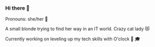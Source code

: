 ### Hi there 👋

<!--
**karolinarapala/karolinarapala** is a ✨ _special_ ✨ repository because its `README.md` (this file) appears on your GitHub profile.

Here are some ideas to get you started:

- 🔭 I’m currently working on ...
- 🌱 I’m currently learning ...
- 👯 I’m looking to collaborate on ...
- 🤔 I’m looking for help with ...
- 💬 Ask me about ...
- 📫 How to reach me: ...
- ⚡ Fun fact: ...
-->

Pronouns: she/her :woman:

A small blonde trying to find her way in an IT world. Crazy cat lady :heart_eyes_cat:

Currently working on leveling up my tech skills with O'clock :school_satchel: :mortar_board:
